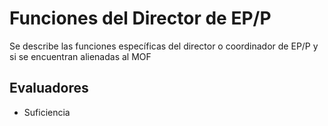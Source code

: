 # Funciones del Director de EP/P

Se describe las funciones específicas del director o coordinador de EP/P y si se encuentran alienadas al MOF

## Evaluadores
* Suficiencia
